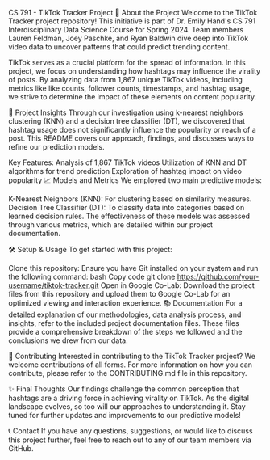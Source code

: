 CS 791 - TikTok Tracker Project
🌟 About the Project
Welcome to the TikTok Tracker project repository! This initiative is part of Dr. Emily Hand's CS 791 Interdisciplinary Data Science Course for Spring 2024. Team members Lauren Feldman, Joey Paschke, and Ryan Baldwin dive deep into TikTok video data to uncover patterns that could predict trending content.

TikTok serves as a crucial platform for the spread of information. In this project, we focus on understanding how hashtags may influence the virality of posts. By analyzing data from 1,867 unique TikTok videos, including metrics like like counts, follower counts, timestamps, and hashtag usage, we strive to determine the impact of these elements on content popularity.

🚀 Project Insights
Through our investigation using k-nearest neighbors clustering (KNN) and a decision tree classifier (DT), we discovered that hashtag usage does not significantly influence the popularity or reach of a post. This README covers our approach, findings, and discusses ways to refine our prediction models.

Key Features:
Analysis of 1,867 TikTok videos
Utilization of KNN and DT algorithms for trend prediction
Exploration of hashtag impact on video popularity
📈 Models and Metrics
We employed two main predictive models:

K-Nearest Neighbors (KNN): For clustering based on similarity measures.
Decision Tree Classifier (DT): To classify data into categories based on learned decision rules.
The effectiveness of these models was assessed through various metrics, which are detailed within our project documentation.

🛠️ Setup & Usage
To get started with this project:

Clone this repository: Ensure you have Git installed on your system and run the following command:
bash
Copy code
git clone https://github.com/your-username/tiktok-tracker.git
Open in Google Co-Lab: Download the project files from this repository and upload them to Google Co-Lab for an optimized viewing and interaction experience.
📚 Documentation
For a detailed explanation of our methodologies, data analysis process, and insights, refer to the included project documentation files. These files provide a comprehensive breakdown of the steps we followed and the conclusions we drew from our data.

🤝 Contributing
Interested in contributing to the TikTok Tracker project? We welcome contributions of all forms. For more information on how you can contribute, please refer to the CONTRIBUTING.md file in this repository.

✨ Final Thoughts
Our findings challenge the common perception that hashtags are a driving force in achieving virality on TikTok. As the digital landscape evolves, so too will our approaches to understanding it. Stay tuned for further updates and improvements to our predictive models!

📞 Contact
If you have any questions, suggestions, or would like to discuss this project further, feel free to reach out to any of our team members via GitHub.

